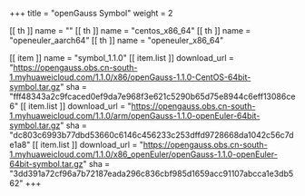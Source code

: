 +++
title = "openGauss Symbol"
weight = 2

[[ th ]]
    name = ""
[[ th ]]
    name = "centos_x86_64"
[[ th ]]
    name = "openeuler_aarch64"
[[ th ]]
    name = "openeuler_x86_64"

[[ item ]]
    name = "symbol_1.1.0"
    [[ item.list ]]
        download_url = "https://opengauss.obs.cn-south-1.myhuaweicloud.com/1.1.0/x86/openGauss-1.1.0-CentOS-64bit-symbol.tar.gz"
        sha = "fff48343a2c9fcaced0ef9da7e968f3e621c5290b65d75e8944c6eff13086ce6"
    [[ item.list ]]
        download_url = "https://opengauss.obs.cn-south-1.myhuaweicloud.com/1.1.0/arm/openGauss-1.1.0-openEuler-64bit-symbol.tar.gz"
        sha = "dc803c6993b77dbd53660c6146c456233c253dffd9728668da1042c56c7de1a8"
    [[ item.list ]]
        download_url = "https://opengauss.obs.cn-south-1.myhuaweicloud.com/1.1.0/x86_openEuler/openGauss-1.1.0-openEuler-64bit-symbol.tar.gz"
        sha = "3dd391a72cf96a7b72187eada296c836cbf985d1659acc91107abcca1e3db562"
+++

